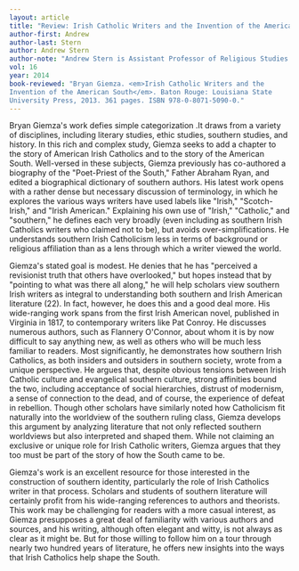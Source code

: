 ```yaml
---
layout: article
title: "Review: Irish Catholic Writers and the Invention of the American South"
author-first: Andrew
author-last: Stern
author: Andrew Stern
author-note: "Andrew Stern is Assistant Professor of Religious Studies at North Carolina Wesleyan College"
vol: 16
year: 2014
book-reviewed: "Bryan Giemza. <em>Irish Catholic Writers and the 
Invention of the American South</em>. Baton Rouge: Louisiana State 
University Press, 2013. 361 pages. ISBN 978-0-8071-5090-0."
---
```


Bryan Giemza's work defies simple categorization .It draws from a variety of disciplines, including literary studies, ethic studies, southern studies, and history. In this rich and complex study, Giemza seeks to add a chapter to the story of American Irish Catholics and to the story of the American South. Well-versed in these subjects, Giemza previously has co-authored a biography of the "Poet-Priest of the South," Father Abraham Ryan, and edited a biographical dictionary of southern authors. His latest work opens with a rather dense but necessary discussion of terminology, in which he explores the various ways writers have used labels like "Irish," "Scotch-Irish," and "Irish American." Explaining his own use of "Irish," "Catholic," and "southern," he defines each very broadly (even including as southern Irish Catholics writers who claimed not to be), but avoids over-simplifications. He understands southern Irish Catholicism less in terms of background or religious affiliation than as a lens through which a writer viewed the world. 

Giemza's stated goal is modest. He denies that he has "perceived a revisionist truth that others have overlooked," but hopes instead that by "pointing to what was there all along," he will help scholars view southern Irish writers as integral to understanding both southern and Irish American literature (22). In fact, however, he does this and a good deal more. His wide-ranging work spans from the first Irish American novel, published in Virginia in 1817, to contemporary writers like Pat Conroy. He discusses numerous authors, such as Flannery O'Connor, about whom it is by now difficult to say anything new, as well as others who will be much less familiar to readers. Most significantly, he demonstrates how southern Irish Catholics, as both insiders and outsiders in southern society, wrote from a unique perspective. He argues that, despite obvious tensions between Irish Catholic culture and evangelical southern culture, strong affinities bound the two, including acceptance of social hierarchies, distrust of modernism, a sense of connection to the dead, and of course, the experience of defeat in rebellion. Though other scholars have similarly noted how Catholicism fit naturally into the worldview of the southern ruling class, Giemza develops this argument by analyzing literature that not only reflected southern worldviews but also interpreted and shaped them. While not claiming an exclusive or unique role for Irish Catholic writers, Giemza argues that they too must be part of the story of how the South came to be. 

Giemza's work is an excellent resource for those interested in the construction of southern identity, particularly the role of Irish Catholics writer in that process. Scholars and students of southern literature will certainly profit from his wide-ranging references to authors and theorists. This work may be challenging for readers with a more casual interest, as Giemza presupposes a great deal of familiarity with various authors and sources, and his writing, although often elegant and witty, is not always as clear as it might be. But for those willing to follow him on a tour through nearly two hundred years of literature, he offers new insights into the ways that Irish Catholics help shape the South. 

